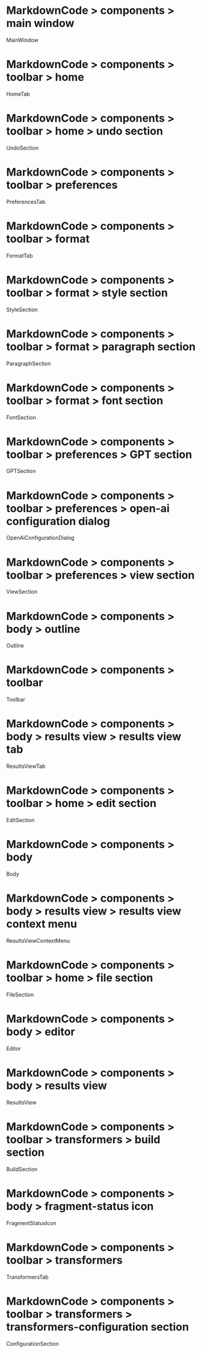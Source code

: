 # MarkdownCode > components > main window
MainWindow
# MarkdownCode > components > toolbar > home
HomeTab
# MarkdownCode > components > toolbar > home > undo section
UndoSection
# MarkdownCode > components > toolbar > preferences
PreferencesTab
# MarkdownCode > components > toolbar > format
FormatTab
# MarkdownCode > components > toolbar > format > style section
StyleSection
# MarkdownCode > components > toolbar > format > paragraph section
ParagraphSection
# MarkdownCode > components > toolbar > format > font section
FontSection
# MarkdownCode > components > toolbar > preferences > GPT section
GPTSection
# MarkdownCode > components > toolbar > preferences > open-ai configuration dialog
OpenAiConfigurationDialog
# MarkdownCode > components > toolbar > preferences > view section
ViewSection
# MarkdownCode > components > body > outline
Outline
# MarkdownCode > components > toolbar
Toolbar
# MarkdownCode > components > body > results view > results view tab
ResultsViewTab
# MarkdownCode > components > toolbar > home > edit section
EditSection
# MarkdownCode > components > body
Body
# MarkdownCode > components > body > results view > results view context menu
ResultsViewContextMenu
# MarkdownCode > components > toolbar > home > file section
FileSection
# MarkdownCode > components > body > editor
Editor
# MarkdownCode > components > body > results view
ResultsView
# MarkdownCode > components > toolbar > transformers > build section
BuildSection
# MarkdownCode > components > body > fragment-status icon
FragmentStatusIcon
# MarkdownCode > components > toolbar > transformers
TransformersTab
# MarkdownCode > components > toolbar > transformers > transformers-configuration section
ConfigurationSection

